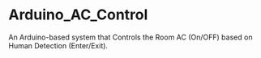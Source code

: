 # Arduino_AC_Control
An Arduino-based system that Controls the Room AC (On/OFF) based on Human Detection (Enter/Exit).
